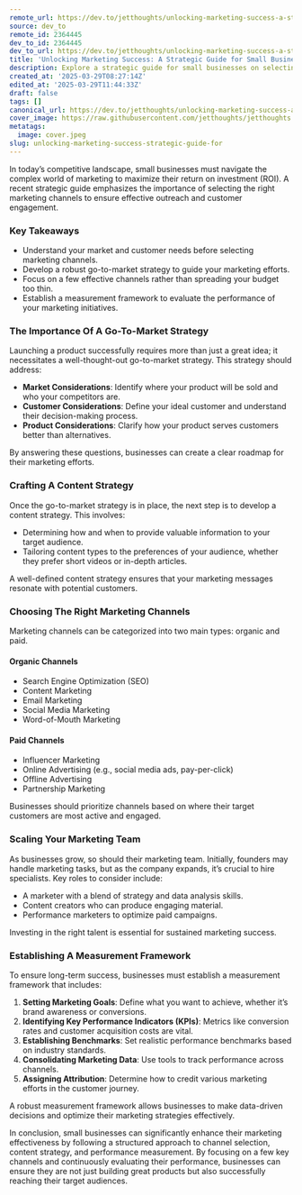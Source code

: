 ```yaml
---
remote_url: https://dev.to/jetthoughts/unlocking-marketing-success-a-strategic-guide-for-small-businesses-o1m
source: dev_to
remote_id: 2364445
dev_to_id: 2364445
dev_to_url: https://dev.to/jetthoughts/unlocking-marketing-success-a-strategic-guide-for-small-businesses-o1m
title: 'Unlocking Marketing Success: A Strategic Guide for Small Businesses'
description: Explore a strategic guide for small businesses on selecting the best marketing channels to increase ROI and ensure effective outreach.
created_at: '2025-03-29T08:27:14Z'
edited_at: '2025-03-29T11:44:33Z'
draft: false
tags: []
canonical_url: https://dev.to/jetthoughts/unlocking-marketing-success-a-strategic-guide-for-small-businesses-o1m
cover_image: https://raw.githubusercontent.com/jetthoughts/jetthoughts.github.io/master/content/blog/unlocking-marketing-success-strategic-guide-for/cover.jpeg
metatags:
  image: cover.jpeg
slug: unlocking-marketing-success-strategic-guide-for
---
```

In today’s competitive landscape, small businesses must navigate the complex world of marketing to maximize their return on investment (ROI). A recent strategic guide emphasizes the importance of selecting the right marketing channels to ensure effective outreach and customer engagement.

### Key Takeaways

*   Understand your market and customer needs before selecting marketing channels.
*   Develop a robust go-to-market strategy to guide your marketing efforts.
*   Focus on a few effective channels rather than spreading your budget too thin.
*   Establish a measurement framework to evaluate the performance of your marketing initiatives.

### The Importance Of A Go-To-Market Strategy

Launching a product successfully requires more than just a great idea; it necessitates a well-thought-out go-to-market strategy. This strategy should address:

*   **Market Considerations**: Identify where your product will be sold and who your competitors are.
*   **Customer Considerations**: Define your ideal customer and understand their decision-making process.
*   **Product Considerations**: Clarify how your product serves customers better than alternatives.

By answering these questions, businesses can create a clear roadmap for their marketing efforts.

### Crafting A Content Strategy

Once the go-to-market strategy is in place, the next step is to develop a content strategy. This involves:

*   Determining how and when to provide valuable information to your target audience.
*   Tailoring content types to the preferences of your audience, whether they prefer short videos or in-depth articles.

A well-defined content strategy ensures that your marketing messages resonate with potential customers.

### Choosing The Right Marketing Channels

Marketing channels can be categorized into two main types: organic and paid.

#### Organic Channels

*   Search Engine Optimization (SEO)
*   Content Marketing
*   Email Marketing
*   Social Media Marketing
*   Word-of-Mouth Marketing

#### Paid Channels

*   Influencer Marketing
*   Online Advertising (e.g., social media ads, pay-per-click)
*   Offline Advertising
*   Partnership Marketing

Businesses should prioritize channels based on where their target customers are most active and engaged.

### Scaling Your Marketing Team

As businesses grow, so should their marketing team. Initially, founders may handle marketing tasks, but as the company expands, it’s crucial to hire specialists. Key roles to consider include:

*   A marketer with a blend of strategy and data analysis skills.
*   Content creators who can produce engaging material.
*   Performance marketers to optimize paid campaigns.

Investing in the right talent is essential for sustained marketing success.

### Establishing A Measurement Framework

To ensure long-term success, businesses must establish a measurement framework that includes:

1.  **Setting Marketing Goals**: Define what you want to achieve, whether it’s brand awareness or conversions.
2.  **Identifying Key Performance Indicators (KPIs)**: Metrics like conversion rates and customer acquisition costs are vital.
3.  **Establishing Benchmarks**: Set realistic performance benchmarks based on industry standards.
4.  **Consolidating Marketing Data**: Use tools to track performance across channels.
5.  **Assigning Attribution**: Determine how to credit various marketing efforts in the customer journey.

A robust measurement framework allows businesses to make data-driven decisions and optimize their marketing strategies effectively.

In conclusion, small businesses can significantly enhance their marketing effectiveness by following a structured approach to channel selection, content strategy, and performance measurement. By focusing on a few key channels and continuously evaluating their performance, businesses can ensure they are not just building great products but also successfully reaching their target audiences.
